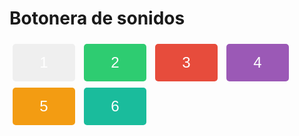 <html>
<head>
  <title>Botonera de sonidos</title>
  <style>
    /* CSS styles for buttons */
    .numbered-button {
      font-size: 24px; /* set the font size */
      width: 100px; /* set the width */
      height: 60px; /* set the height */
      margin: 5px; /* add margin between buttons */
      color: #fff; /* set the text color */
      border: none; /* remove button borders */
      border-radius: 5px; /* add border radius for rounded edges */
    }

    /* Custom background colors for each button */
    #button1 {
      background-color: #3498db; /* set the background color */
    }

    #button2 {
      background-color: #2ecc71; /* set the background color */
    }

    #button3 {
      background-color: #e74c3c; /* set the background color */
    }

    #button4 {
      background-color: #9b59b6; /* set the background color */
    }

    #button5 {
      background-color: #f39c12; /* set the background color */
    }

    #button6 {
      background-color: #1abc9c; /* set the background color */
    }
  </style>
  <script>
    // JavaScript code to play sounds when buttons are clicked
    function playSound(soundFile) {
      var audio = new Audio(soundFile);
      audio.play();
    }
  </script>
</head>
<body>
  <h1>Botonera de sonidos</h1>
  <button id="button1" class="numbered-button" onclick="playSound('Metal Crash.mp3')">1</button>
  <button id="button2" class="numbered-button" onclick="playSound('Plastic Object Dropping.mp3')">2</button>
  <button id="button3" class="numbered-button" onclick="playSound('Tearing Crunch.mp3')">3</button>
  <button id="button4" class="numbered-button" onclick="playSound('Water Splash on Cement Series.mp3')">4</button>
  <button id="button5" class="numbered-button" onclick="playSound('Wineglass On Wood Soft.mp3')">5</button>
  <button id="button6" class="numbered-button" onclick="playSound('Woodpecker Pecking on Tree.mp3')">6</button>
</body>
</html>
